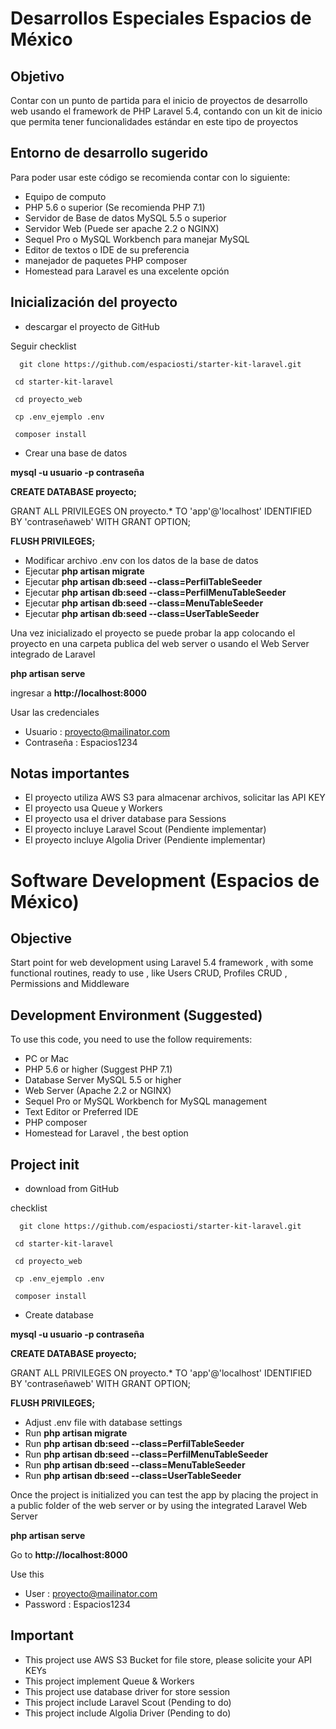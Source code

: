 # Desarrollos Especiales Espacios de México

## Objetivo
Contar con un punto de partida para el inicio de proyectos de desarrollo web usando el framework de PHP Laravel 5.4, contando con un kit de inicio que permita tener funcionalidades estándar en este tipo de proyectos

## Entorno de desarrollo sugerido
Para poder usar este código se recomienda contar con lo siguiente:

* Equipo de computo 
* PHP 5.6 o superior (Se recomienda PHP 7.1)
* Servidor de Base de datos MySQL 5.5 o superior
* Servidor Web (Puede ser apache 2.2 o NGINX)
* Sequel Pro o MySQL Workbench para manejar MySQL
* Editor de textos o IDE de su preferencia
* manejador de paquetes PHP composer
* Homestead para Laravel es una excelente opción

## Inicialización del proyecto

* descargar el proyecto de GitHub

Seguir checklist

      git clone https://github.com/espaciosti/starter-kit-laravel.git
      
     cd starter-kit-laravel
     
     cd proyecto_web
     
     cp .env_ejemplo .env
     
     composer install
     
     
 
 * Crear una base de datos 

**mysql -u usuario -p contraseña**
    
**CREATE DATABASE proyecto;**

GRANT ALL PRIVILEGES ON proyecto.* TO 'app'@'localhost' IDENTIFIED BY 'contraseñaweb' WITH GRANT OPTION;
    
**FLUSH PRIVILEGES;**
    

* Modificar archivo .env con los datos de la base de datos
* Ejecutar **php artisan migrate**
* Ejecutar **php artisan db:seed --class=PerfilTableSeeder**
* Ejecutar **php artisan db:seed --class=PerfilMenuTableSeeder**
* Ejecutar **php artisan db:seed --class=MenuTableSeeder**
* Ejecutar **php artisan db:seed --class=UserTableSeeder**

Una vez inicializado el proyecto se puede probar la app colocando el proyecto en una carpeta publica del web server o usando el Web Server integrado de Laravel

**php artisan serve**

ingresar a **http://localhost:8000**

Usar las credenciales 

* Usuario : proyecto@mailinator.com
* Contraseña : Espacios1234

## Notas importantes

* El proyecto utiliza AWS S3 para almacenar archivos, solicitar las API KEY
* El proyecto usa Queue y Workers 
* El proyecto usa el driver database para Sessions
* El proyecto incluye Laravel Scout (Pendiente implementar)
* El proyecto incluye Algolia Driver (Pendiente implementar)

# Software Development (Espacios de México)

## Objective
Start point for web development using Laravel 5.4 framework , with some functional routines, ready to use , like Users CRUD, Profiles CRUD , Permissions and Middleware

## Development Environment (Suggested)
To use this code, you need to use the follow requirements:

* PC or Mac 
* PHP 5.6 or higher (Suggest PHP 7.1)
* Database Server MySQL 5.5 or higher
* Web Server (Apache 2.2 or NGINX)
* Sequel Pro or MySQL Workbench for MySQL management
* Text Editor or Preferred IDE
* PHP composer
* Homestead for Laravel , the best option

## Project init

* download from GitHub

checklist

      git clone https://github.com/espaciosti/starter-kit-laravel.git
      
     cd starter-kit-laravel
     
     cd proyecto_web
     
     cp .env_ejemplo .env
     
     composer install
     
     
 
 * Create database 

**mysql -u usuario -p contraseña**
    
**CREATE DATABASE proyecto;**

GRANT ALL PRIVILEGES ON proyecto.* TO 'app'@'localhost' IDENTIFIED BY 'contraseñaweb' WITH GRANT OPTION;
    
**FLUSH PRIVILEGES;**
    

* Adjust .env file with database settings
* Run **php artisan migrate**
* Run **php artisan db:seed --class=PerfilTableSeeder**
* Run **php artisan db:seed --class=PerfilMenuTableSeeder**
* Run **php artisan db:seed --class=MenuTableSeeder**
* Run **php artisan db:seed --class=UserTableSeeder**

Once the project is initialized you can test the app by placing the project in a public folder of the web server or by using the integrated Laravel Web Server

**php artisan serve**

Go to **http://localhost:8000**

Use this  

* User : proyecto@mailinator.com
* Password : Espacios1234

## Important

* This project use AWS S3 Bucket for file store, please solicite your API KEYs
* This project implement Queue & Workers 
* This project use database driver for store session
* This project include Laravel Scout (Pending to do)
* This project include Algolia Driver (Pending to do)

